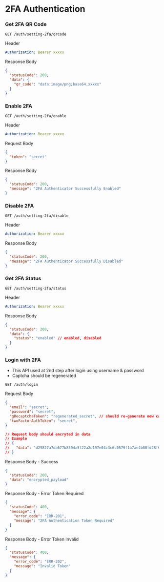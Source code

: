 
# 2FA Authentication

### Get 2FA QR Code
`GET /auth/setting-2fa/qrcode`

Header
```yaml
Authorization: Bearer xxxxx
```

Response Body
```json
{
  "statusCode": 200,
  "data": {
    "qr_code": "data:image/png;base64,xxxxx"
  }
}
```

### Enable 2FA
`GET /auth/setting-2fa/enable`

Header
```yaml
Authorization: Bearer xxxxx
```

Request Body
```json
{
  "token": "secret"
}
```

Response Body
```json
{
  "statusCode": 200,
  "message": "2FA Authenticator Successfully Enabled"
}
```

### Disable 2FA
`GET /auth/setting-2fa/disable`

Header
```yaml
Authorization: Bearer xxxxx
```

Response Body
```json
{
  "statusCode": 200,
  "message": "2FA Authenticator Successfully Disabled"
}
```

### Get 2FA Status
`GET /auth/setting-2fa/status`

Header
```yaml
Authorization: Bearer xxxxx
```

Response Body
```json
{
  "statusCode": 200,
  "data": {
    "status": "enabled" // enabled, disabled
  }
}
```

### Login with 2FA
- This API used at 2nd step after login using username & password
- Captcha should be regenerated

`GET /auth/login`

Request Body
```json
{
  "email": "secret",
  "password": "secret",
  "gRecaptchaToken": "regenerated_secret", // should re-generate new captcha
  "twoFactorAuthToken": "secret",
}

// Request body should encryted in data
// Example
// {
//   "data": "d29827a7da677b8594a5f22a2d197e04c3c6c0579f1b7ae4b00fd28f629a8ed61a1c066da39791c7a10b65a33dd0a37dd92d5adea2e84bdf3b6c41921c36acb584e59b5f82ff1f1f441671c7edae7d68965fb6cfe3c60fd650c35b85d2d94500162de559a23ee1"
// }
```

Response Body - Success
```json
{
  "statusCode": 200,
  "data": "encrypted_payload"
}
```

Response Body - Error Token Required
```json
{
  "statusCode": 400,
  "message": {
    "error_code": "ERR-201",
    "message": "2FA Authentication Token Required"
  }
}
```

Response Body - Error Token Invalid
```json
{
  "statusCode": 400,
  "message": {
    "error_code": "ERR-202",
    "message": "Invalid Token"
  }
}
```
